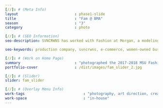 ```yaml
---
[//]: # (Meta Info)
layout                          : phase1-slide
title 					        : "Fam @ BMA"
season				            : "3"
category						: photo

[//]: # (SEO Information)
seo-description: SVNCRWNS has worked with Fashion at Morgan, a modeling organization at Morgan State University, for several years as an advisor for their fall and spring fashion shows.

seo-keywords: production company, svncrwns, e-commerce, women-owned businesses, creative team, consulting, business operations, launch my brand, manage my brand, photography, videography, special projects

[//]: # (Work on Home Page)
summary                         : "photographed the 2017-2018 MSU Fashion at Morgan Executive Board"
portfolio-cover					: /dist/images/fam_slider_2.jpg

[//]: # (Slider)
slider: fam_slider

[//]: # (Overlay Menu Info)
work-tags 							: "photography, art direction, creative direction, producing"
work-space 							: "in-house"
---
```

